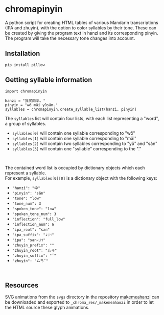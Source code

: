 # chromapinyin
A python script for creating HTML tables of various Mandarin transcriptions (IPA and zhuyin), with the option to color syllables by their tone.
These can be created by giving the program text in hanzi and its corresponding pinyin.
The program will take the necessary tone changes into account.

## Installation
```
pip install pillow
```

## Getting syllable information
```
import chromapinyin

hanzi = "我买雨伞。"
pinyin = "wǒ mǎi yǔsǎn."
syllables = chromapinyin.create_syllable_list(hanzi, pinyin)
```
The ```syllables``` list will contain four lists, with each list representing a "word", a group of syllables.
- ```syllables[0]``` will contain one syllable corresponding to "wǒ" 
- ```syllables[1]``` will contain one syllable corresponding to "mǎi"
- ```syllables[2]``` will contain two syllables corresponding to "yǔ" and "sǎn"
- ```syllables[3]``` will contain one "syllable" corresponding to the "."
<br>

The contained word list is occupied by dictionary objects which each represent a syllable.
<br>
For example, ```syllables[0][0]``` is a dictionary object with the following keys:
- ```"hanzi": "伞"```
- ```"pinyin": "sǎn"```
- ```"tone": "low"```
- ```"tone_num": 3```
- ```"spoken_tone": "low"```
- ```"spoken_tone_num": 3```
- ```"inflection": "full_low"```
- ```"inflection_num": 6```
- ```"ipa_root": "san"```
- ```"ipa_suffix": "˨˩˦"```
- ```"ipa": "san˨˩˦"```
- ```"zhuyin_prefix": ""```
- ```"zhuyin_root": "ㄙㄢ"```
- ```"zhuyin_suffix": "ˇ"```
- ```"zhuyin": "ㄙㄢˇ"```
<br>

## Resources
SVG animations from the ```svgs``` directory in the repository [makemeahanzi](https://github.com/skishore/makemeahanzi/tree/master) can be downloaded and exported to ```_chroma_res/_makemeahanzi``` in order to let the HTML source these glyph animations.
